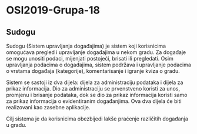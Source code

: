 ﻿# OSI2019-Grupa-18

## Sudogu

Sudogu (Sistem upravljanja događajima) je sistem koji korisnicima omogućava pregled i upravljanje događajima u nekom gradu.
Za događaje se mogu unositi podaci, mijenjati postojeći, brisati ili pregledati. 
Osim upravljanja podacima o događajima, sistem podržava i upravljanje podacima o vrstama događaja (kategorije), komentarisanje i igranje kviza o gradu.

Sistem se sastoji iz dva dijela: dijela za administraciju podataka i dijela za prikaz informacija. 
Dio za administraciju se prvenstveno koristi za unos, promjenu i brisanje podataka, dok se dio za prikaz informacija koristi samo za prikaz informacija o evidentiranim događanjima. 
Ova dva dijela će biti realizovani kao zasebne aplikacije.

Cilj sistema je da korisnicima obezbijedi lakše praćenje različitih događanja u gradu.